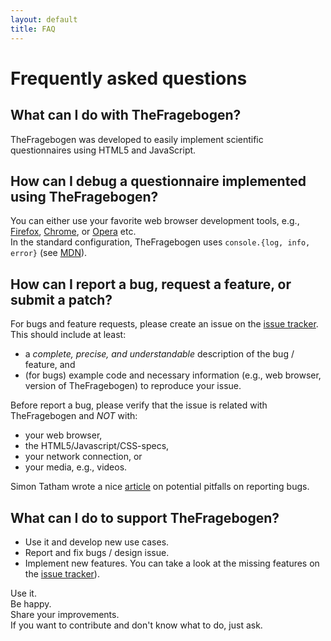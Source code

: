 ```yaml
---
layout: default
title: FAQ
---
```


Frequently asked questions
===

What can I do with TheFragebogen?
---

TheFragebogen was developed to easily implement scientific questionnaires using HTML5 and JavaScript.

How can I debug a questionnaire implemented using TheFragebogen?
---

You can either use your favorite web browser development tools, e.g., [Firefox](https://developer.mozilla.org/en-US/docs/Tools), [Chrome](https://developer.chrome.com/devtools), or [Opera](http://www.opera.com/dragonfly/) etc.  
In the standard configuration, TheFragebogen uses  `console.{log, info, error}` (see [MDN](https://developer.mozilla.org/de/docs/Web/API/Console/log)).

How can I report a bug, request a feature, or submit a patch?
---

For bugs and feature requests, please create an issue on the [issue tracker](https://github.com/TheFragebogen/thefragebogen/).  
This should include at least:

* a _complete, precise, and understandable_ description of the bug / feature, and
* (for bugs) example code and necessary information (e.g., web browser, version of TheFragebogen) to reproduce your issue.

Before report a bug, please verify that the issue is related with TheFragebogen and _NOT_ with:

* your web browser,
* the HTML5/Javascript/CSS-specs,
* your network connection, or
* your media, e.g., videos.

Simon Tatham wrote a nice [article](http://www.chiark.greenend.org.uk/~sgtatham/bugs.html) on potential pitfalls on reporting bugs.

What can I do to support TheFragebogen?
---

* Use it and develop new use cases.
* Report and fix bugs / design issue.
* Implement new features. You can take a look at the missing features on the [issue tracker](https://github.com/TheFragebogen/TheFragebogen/issues)).

Use it.  
Be happy.  
Share your improvements.  
If you want to contribute and don't know what to do, just ask.
